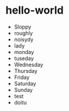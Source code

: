 # hello-world

- Sloppy
- roughly
- noisydy
- lady
- monday
- tuseday
- Wednesday
- Thursday
- Friday
- Saturday
- Sunday
- test
- doitu